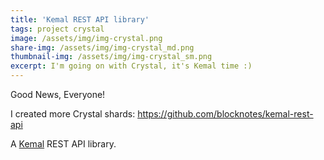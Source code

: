 ```yaml
---
title: 'Kemal REST API library'
tags: project crystal
image: /assets/img/img-crystal.png
share-img: /assets/img/img-crystal_md.png
thumbnail-img: /assets/img/img-crystal_sm.png
excerpt: I'm going on with Crystal, it's Kemal time :)
---
```


Good News, Everyone!

I created more Crystal shards:
<https://github.com/blocknotes/kemal-rest-api>

A [Kemal](https://github.com/kemalcr/kemal) REST API library.
